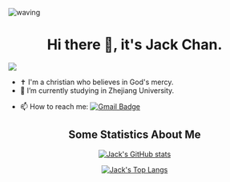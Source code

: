 ![waving](https://capsule-render.vercel.app/api?type=waving&height=200&text=I'm%20Jack%20Chan&fontAlign=60&fontAlignY=30&color=8ba6ff&fontColor=ffffff)

<h1 align="center">Hi there 👋, it's Jack Chan.</h1>

![](https://komarev.com/ghpvc/?username=Jack-Chan-2001&label=PROFILE_VIEWS)


- ✝ I'm a christian who believes in God's mercy.
- 🔭 I’m currently studying in Zhejiang University.
<!-- - 📫 How to reach me: [Email](mailto:chenjieke2001@gmail.com?subject=[GitHub]%20) -->
- 📫 How to reach me: [![Gmail Badge](https://img.shields.io/badge/-Gmail-c14438?style=flat-square&logo=Gmail&logoColor=white&link=mailto:chenjieke2001@gmail.com)](mailto:chenjieke2001@gmail.com?subject=[GitHub]%20)


<!--
**Jack-Chan-2001/Jack-Chan-2001** is a ✨ _special_ ✨ repository because its `README.md` (this file) appears on your GitHub profile.

Here are some ideas to get you started:

- 🔭 I’m currently working on ...
- 🌱 I’m currently learning ...
- 👯 I’m looking to collaborate on ...
- 🤔 I’m looking for help with ...
- 💬 Ask me about ...
- 📫 How to reach me: ...
- 😄 Pronouns: ...
- ⚡ Fun fact: ...
-->

<h2 align="center">Some Statistics About Me</h2>

[<div align="center">![Jack's GitHub stats](https://github-readme-stats.vercel.app/api?username=Jack-Chan-2001&show_icons=true&theme=react)](https://github.com/anuraghazra/github-readme-stats)

[<div align="center">![Jack's Top Langs](https://github-readme-stats.vercel.app/api/top-langs/?username=Jack-Chan-2001&theme=tokyonight)](https://github.com/anuraghazra/github-readme-stats)


<!-- [![GitHub Streak](https://github-readme-streak-stats.herokuapp.com/?user=Jack-Chan-2001&theme=dark)](https://git.io/streak-stats) -->
